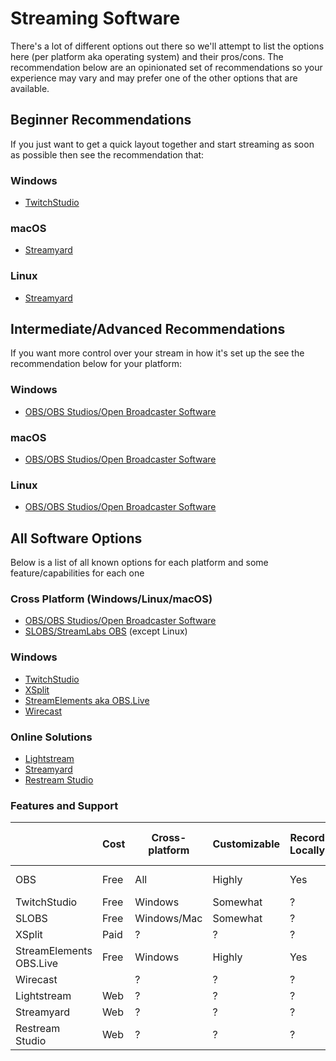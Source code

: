 # Streaming Software
There's a lot of different options out there so we'll attempt to list the options here (per platform aka operating system) and their pros/cons. The recommendation below are an opinionated set of recommendations so your experience may vary and may prefer one of the other options that are available.

## Beginner Recommendations
If you just want to get a quick layout together and start streaming as soon as possible then see the recommendation that:

  ### Windows
  - [TwitchStudio](https://www.twitch.tv/broadcast/studio)

  ### macOS
  - [Streamyard](https://streamyard.com/)

  ### Linux
  - [Streamyard](https://streamyard.com/)

## Intermediate/Advanced Recommendations
If you want more control over your stream in how it's set up the see the recommendation below for your platform:

### Windows
- [OBS/OBS Studios/Open Broadcaster Software](https://obsproject.com/)

### macOS
- [OBS/OBS Studios/Open Broadcaster Software](https://obsproject.com/)

### Linux
- [OBS/OBS Studios/Open Broadcaster Software](https://obsproject.com/)

## All Software Options
Below is a list of all known options for each platform and some feature/capabilities for each one

### Cross Platform (Windows/Linux/macOS)

- [OBS/OBS Studios/Open Broadcaster Software](https://obsproject.com/)
- [SLOBS/StreamLabs OBS](https://streamlabs.com/) (except Linux)

### Windows

- [TwitchStudio](https://www.twitch.tv/broadcast/studio)
- [XSplit](https://www.xsplit.com/)
- [StreamElements aka OBS.Live](https://streamelements.com/obslive)
- [Wirecast](https://www.telestream.net/wirecast/)


### Online Solutions
- [Lightstream](https://golightstream.com/)
- [Streamyard](https://streamyard.com/)
- [Restream Studio](https://restream.io/live-studio)


### Features and Support

|                         | Cost | Cross-platform | Customizable | Record Locally | Export/Save Settings | Multi-Profile Support | Plugins | External API   | Themeable | Stream Key/Login |
| ----------------------- | ---- | -------------- | ------------ | -------------- | -------------------- | --------------------- | ------- | -------------- | --------- | --------------- |
| OBS                     | Free | All            | Highly       | Yes            | Yes                  | Yes                   | Yes     | Yes via Plugin | Yes       | Both |
| TwitchStudio            | Free | Windows        | Somewhat     | ?              | ?                    | ?                     | ?       | ?              | ?         | Login |
| SLOBS                   | Free | Windows/Mac    | Somewhat     | ?              | ?                    | ?                     | ?       | ?              | ?         | ? |
| XSplit                  | Paid | ?              | ?            | ?              | ?                    | ?                     | ?       | ?              | ?         | ? |
| StreamElements OBS.Live | Free | Windows        | Highly       | Yes            | Yes                  | Yes                   | Yes     | Yes via Plugin | Yes       | ? |
| Wirecast                |      | ?              | ?            | ?              | ?                    | ?                     | ?       | ?              | ?         | ? |
| Lightstream             | Web  | ?              | ?            | ?              | ?                    | ?                     | ?       | ?              | ?         | ? |
| Streamyard              | Web  | ?              | ?            | ?              | ?                    | ?                     | ?       | ?              | ?         | ? |
| Restream Studio         | Web  | ?              | ?            | ?              | ?                    | ?                     | ?       | ?              | ?         | ? |
